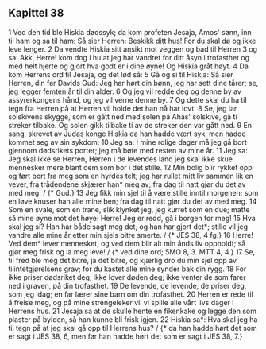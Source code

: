 ## Kapittel 38

1 Ved den tid ble Hiskia dødssyk; da kom profeten Jesaja, Amos' sønn, inn til ham og sa til ham: Så sier Herren: Beskikk ditt hus! For du skal dø og ikke leve lenger.
2 Da vendte Hiskia sitt ansikt mot veggen og bad til Herren
3 og sa: Akk, Herre! kom dog i hu at jeg har vandret for ditt åsyn i trofasthet og med helt hjerte og gjort hva godt er i dine øyne! Og Hiskia gråt høyt.
4 Da kom Herrens ord til Jesaja, og det lød så:
5 Gå og si til Hiskia: Så sier Herren, din far Davids Gud: Jeg har hørt din bønn, jeg har sett dine tårer; se, jeg legger femten år til din alder.
6 Og jeg vil redde deg og denne by av assyrerkongens hånd, og jeg vil verne denne by.
7 Og dette skal du ha til tegn fra Herren på at Herren vil holde det han nå har lovt:
8 Se, jeg lar solskivens skygge, som er gått ned med solen på Ahas' solskive, gå ti streker tilbake. Og solen gikk tilbake ti av de streker den var gått ned.
9 En sang, skrevet av Judas konge Hiskia da han hadde vært syk, men hadde kommet seg av sin sykdom:
10 Jeg sa: I mine rolige dager må jeg gå bort gjennom dødsrikets porter; jeg må bøte med resten av mine år.
11 Jeg sa: Jeg skal ikke se Herren, Herren i de levendes land jeg skal ikke skue mennesker mere blant dem som bor i det stille.
12 Min bolig blir rykket opp og ført bort fra meg som en hyrdes telt; jeg har rullet mitt liv sammen lik en vever, fra trådendene skjærer han* meg av; fra dag til natt gjør du det av med meg. / {* Gud.}
13 Jeg fikk min sjel til å være stille inntil morgenen; som en løve knuser han alle mine ben; fra dag til natt gjør du det av med meg.
14 Som en svale, som en trane, slik klynket jeg, jeg kurret som en due; matte så mine øyne mot det høye: Herre! Jeg er redd, gå i borgen for meg!
15 Hva skal jeg si? Han har både sagt meg det, og han har gjort det*; stille vil jeg vandre alle mine år etter min sjels bitre smerte. / {* JES 38, 4 fg.}
16 Herre! Ved dem* lever mennesket, og ved dem blir alt min ånds liv oppholdt; så gjør meg frisk og la meg leve! / {* ved dine ord; 5MO 8, 3. MTT 4, 4.}
17 Se, til fred ble meg det bitre, ja det bitre, og kjærlig dro du min sjel opp av tilintetgjørelsens grav; for du kastet alle mine synder bak din rygg.
18 For ikke priser dødsriket deg, ikke lover døden deg; ikke venter de som farer ned i graven, på din trofasthet.
19 De levende, de levende, de priser deg, som jeg idag; en far lærer sine barn om din trofasthet.
20 Herren er rede til å frelse meg, og på mine strengeleker vil vi spille alle vårt livs dager i Herrens hus.
21 Jesaja sa at de skulle hente en fikenkake og legge den som plaster på bylden, så han kunne bli frisk igjen.
22 Hiskia sa*: Hva skal jeg ha til tegn på at jeg skal gå opp til Herrens hus? / {* da han hadde hørt det som er sagt i JES 38, 6, men før han hadde hørt det som er sagt i JES 38, 7.}
